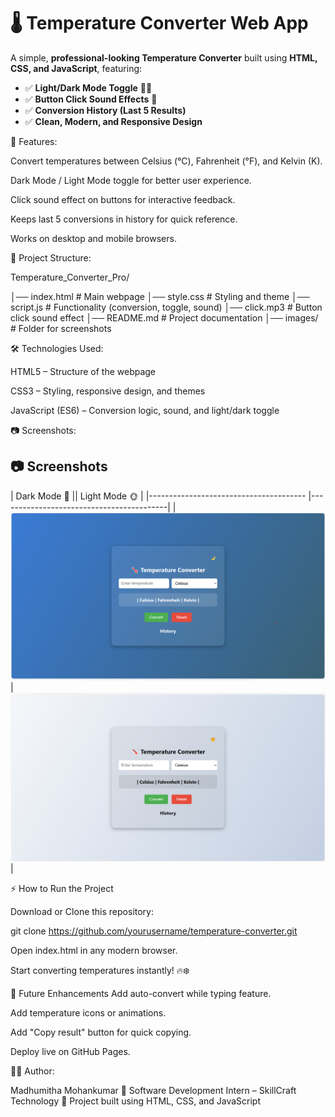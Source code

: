# 🌡️ Temperature Converter Web App

A simple, **professional-looking Temperature Converter** built using **HTML, CSS, and JavaScript**, featuring:

- ✅ **Light/Dark Mode Toggle** 🌙🌞
- ✅ **Button Click Sound Effects** 🎵
- ✅ **Conversion History (Last 5 Results)**  
- ✅ **Clean, Modern, and Responsive Design**

🚀 Features:

Convert temperatures between Celsius (°C), Fahrenheit (°F), and Kelvin (K).

Dark Mode / Light Mode toggle for better user experience.

Click sound effect on buttons for interactive feedback.

Keeps last 5 conversions in history for quick reference.

Works on desktop and mobile browsers.

📂 Project Structure:

Temperature_Converter_Pro/

│── index.html      # Main webpage
│── style.css       # Styling and theme
│── script.js       # Functionality (conversion, toggle, sound)
│── click.mp3       # Button click sound effect
│── README.md       # Project documentation
│── images/         # Folder for screenshots
    
🛠️ Technologies Used:

HTML5 – Structure of the webpage

CSS3 – Styling, responsive design, and themes

JavaScript (ES6) – Conversion logic, sound, and light/dark toggle

📷 Screenshots:

## 📷 Screenshots

| Dark Mode 🌙                          || Light Mode 🌞                           |
|--------------------------------------- |------------------------------------------|
| ![Dark Mode](images/screenshot1.png)   | ![Light Mode](images/screenshot2.png)    |

⚡ How to Run the Project

Download or Clone this repository:

git clone https://github.com/yourusername/temperature-converter.git


Open index.html in any modern browser.

Start converting temperatures instantly! 🔥❄️

🌟 Future Enhancements
Add auto-convert while typing feature.

Add temperature icons or animations.

Add "Copy result" button for quick copying.

Deploy live on GitHub Pages.

👩‍💻 Author:

Madhumitha Mohankumar
💼 Software Development Intern – SkillCraft Technology
📌 Project built using HTML, CSS, and JavaScript

